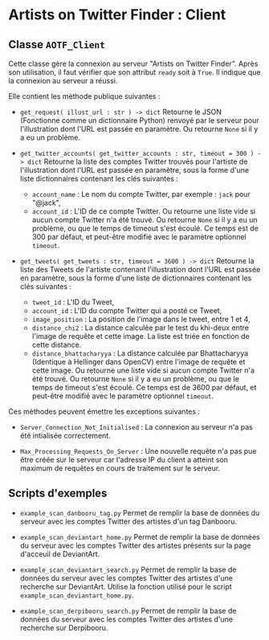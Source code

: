 # Artists on Twitter Finder : Client

## Classe `AOTF_Client`

Cette classe gère la connexion au serveur "Artists on Twitter Finder".
Après son utilisation, il faut vérifier que son attribut `ready` soit à `True`. Il indique que la connexion au serveur a réussi.

Elle contient les mèthode publique suivantes :

* `get_request( illust_url : str ) -> dict`
  Retourne le JSON (Fonctionne comme un dictionnaire Python) renvoyé par le serveur pour l'illustration dont l'URL est passée en paramètre.
  Ou retourne `None` si il y a eu un problème.

* `get_twitter_accounts( get_twitter_accounts : str, timeout = 300 ) -> dict`
  Retourne la liste des comptes Twitter trouvés pour l'artiste de l'illustration dont l'URL est passée en paramètre, sous la forme d'une liste dictionnaires contenant les clés suivantes :
  - `account_name` : Le nom du compte Twitter, par exemple : `jack` pour "@jack",
  - `account_id` : L'ID de ce compte Twitter.
  Ou retourne une liste vide si aucun compte Twitter n'a été trouvé.
  Ou retourne `None` si il y a eu un problème, ou que le temps de timeout s'est écoulé. Ce temps est de 300 par défaut, et peut-être modifié avec le paramètre optionnel `timeout`.

* `get_tweets( get_tweets : str, timeout = 3600 ) -> dict`
  Retourne la liste des Tweets de l'artiste contenant l'illustration dont l'URL est passée en paramètre, sous la forme d'une liste de dictionnaires contenant les clés suivantes :
  - `tweet_id` : L'ID du Tweet,
  - `account_id` : L'ID du compte Twitter qui a posté ce Tweet,
  - `image_position` : La position de l'image dans le tweet, entre 1 et 4,
  - `distance_chi2` : La distance calculée par le test du khi-deux entre l'image de requête et cette image. La liste est triée en fonction de cette distance.
  - `distance_bhattacharyya` : La distance calculée par Bhattacharyya (Identique à Hellinger dans OpenCV) entre l'image de requête et cette image.
  Ou retourne une liste vide si aucun compte Twitter n'a été trouvé.
  Ou retourne `None` si il y a eu un problème, ou que le temps de timeout s'est écoulé. Ce temps est de 3600 par défaut, et peut-être modifié avec le paramètre optionnel `timeout`.


Ces mèthodes peuvent émettre les exceptions suivantes :

* `Server_Connection_Not_Initialised` : La connexion au serveur n'a pas été intialisée correctement.

* `Max_Processing_Requests_On_Server` : Une nouvelle requête n'a pas pue être créée sur le serveur car l'adresse IP du client a atteint son maximum de requêtes en cours de traitement sur le serveur.


## Scripts d'exemples

* `example_scan_danbooru_tag.py`
  Permet de remplir la base de données du serveur avec les comptes Twitter des artistes d'un tag Danbooru.

* `example_scan_deviantart_home.py`
  Permet de remplir la base de données du serveur avec les comptes Twitter des artistes présents sur la page d'acceuil de DeviantArt.

* `example_scan_deviantart_search.py`
  Permet de remplir la base de données du serveur avec les comptes Twitter des artistes d'une recherche sur DeviantArt.
  Utilise la fonction utilisé pour le script `example_scan_deviantart_home.py`.

* `example_scan_derpibooru_search.py`
  Permet de remplir la base de données du serveur avec les comptes Twitter des artistes d'une recherche sur Derpibooru.
